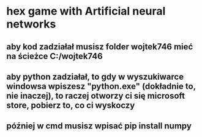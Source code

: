 # hex game with Artificial neural networks
 
## aby kod zadziałał musisz folder wojtek746 mieć na ścieżce C:/wojtek746
## aby python zadziałał, to gdy w wyszukiwarce windowsa wpiszesz "python.exe" (dokładnie to, nie inaczej), to raczej otworzy ci się microsoft store, pobierz to, co ci wyskoczy
## później w cmd musisz wpisać pip install numpy
